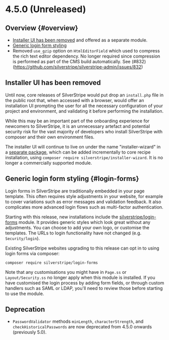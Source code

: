 # 4.5.0 (Unreleased)

## Overview {#overview}

 * [Installer UI has been removed](#installer-ui) and offered as a separate module.
 * [Generic login form styling](#login-forms)
 * Removed `use_gzip` option on `HtmlEditorField` which used to compress the rich text editor dependency. 
   No longer required since compression is performed as part of the CMS build automatically.
   See (#832)(https://github.com/silverstripe/silverstripe-admin/issues/832)

## Installer UI has been removed

Until now, core releases of SilverStripe would put drop an `install.php` file in the 
public root that, when accessed with a browser, would offer an installation
UI prompting the user for all the necessary configuration of your project 
and environment, and validating it before performing the installation.

While this may be an important part of the onboarding experience for newcomers
to SilverStripe, it is an unnecessary artefact and potential security risk
for the vast majority of developers who install SilverStripe with composer
and their own environment files.

The installer UI will continue to live on under the name "installer-wizard" in a
[separate package](https://github.com/silverstripe/silverstripe-installer-wizard), which
can be added incrementally to core recipe installation, using `composer require silverstripe/installer-wizard`.
It is no longer a commercially supported module.

## Generic login form styling {#login-forms}

Login forms in SilverStripe are traditionally embedded in your page template.
This often requires style adjustments in your website, for example to cover variations
such as error messages and validation feedback. It also complicates
more advanced login flows such as multi-factor authentication.

Starting with this release, new installations include the
[silverstripe/login-forms](https://github.com/silverstripe/silverstripe-login-forms)
module. It provides generic styles which look great without any adjustments.
You can choose to add your own logo, or customise the templates.
The URLs to login functionality have not changed (e.g. `Security/login`).

Existing SilverStripe websites upgrading to this release can opt in to using
login forms via composer:

```
composer require silverstripe/login-forms
```

Note that any customisations you might have in `Page.ss` or `Layout/Security.ss`
no longer apply when this module is installed. If you have customised the login process
by adding form fields, or through custom handlers such as SAML or LDAP,
you'll need to review those before starting to use the module. 

## Deprecation

 * `PasswordValidator` methods `minLength`, `characterStrength`, and `checkHistoricalPasswords` are now deprecated from
  4.5.0 onwards (previously 5.0).
